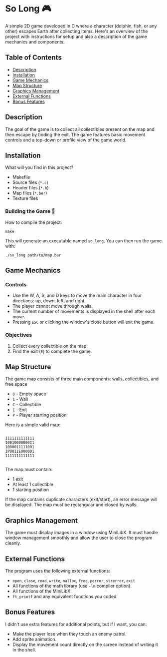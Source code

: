 <!DOCTYPE html>
<html lang="en">
<head>
    <meta charset="UTF-8">
    <meta name="viewport" content="width=device-width, initial-scale=1.0">
</head>
<body>
    <h1>So Long 🎮</h1>
    <p>A simple 2D game developed in C where a character (dolphin, fish, or any other) escapes Earth after collecting items. Here's an overview of the project with instructions for setup and also a description of the game mechanics and components.</p>
    <h2>Table of Contents</h2>
    <ul>
        <li><a href="#description">Description</a></li>
        <li><a href="#installation">Installation</a></li>
        <li><a href="#game-mechanics">Game Mechanics</a></li>
        <li><a href="#map-structure">Map Structure</a></li>
        <li><a href="#graphics-management">Graphics Management</a></li>
        <li><a href="#external-functions">External Functions</a></li>
        <li><a href="#bonus-features">Bonus Features</a></li>
    </ul>
    <h2 id="description">Description</h2>
    <p>The goal of the game is to collect all collectibles present on the map and then escape by finding the exit. The game features basic movement controls and a top-down or profile view of the game world.</p>
    <h2 id="installation">Installation</h2>
    <p>What will you find in this project?</p>
    <ul>
        <li>Makefile</li>
        <li>Source files (<code>*.c</code>)</li>
        <li>Header files (<code>*.h</code>)</li>
        <li>Map files (<code>*.ber</code>)</li>
        <li>Texture files</li>
    </ul>
    <h3>Building the Game 👾</h3>
    <p>How to compile the project:</p>
    <pre><code>make</code></pre>
    <p>This will generate an executable named <code>so_long</code>. You can then run the game with:</p>
    <pre><code>./so_long path/to/map.ber</code></pre>
    <h2 id="game-mechanics">Game Mechanics</h2>
    <h3>Controls</h3>
    <ul>
        <li>Use the W, A, S, and D keys to move the main character in four directions: up, down, left, and right.</li>
        <li>The player cannot move through walls.</li>
        <li>The current number of movements is displayed in the shell after each move.</li>
        <li>Pressing <code>ESC</code> or clicking the window's close button will exit the game.</li>
    </ul>
    <h3>Objectives</h3>
    <ol>
        <li>Collect every collectible on the map.</li>
        <li>Find the exit (<code>E</code>) to complete the game.</li>
    </ol>
    <h2 id="map-structure">Map Structure</h2>
    <p>The game map consists of three main components: walls, collectibles, and free space</p>
    <ul>
        <li><code>0</code> - Empty space</li>
        <li><code>1</code> - Wall</li>
        <li><code>C</code> - Collectible</li>
        <li><code>E</code> - Exit</li>
        <li><code>P</code> - Player starting position</li>
    </ul>
    <p>Here is a simple valid map:</p>
    <pre><code>
1111111111111
10010000000C1
1000011111001
1P0011E000001
1111111111111
    </code></pre>
    <p>The map must contain:</p>
    <ul>
        <li>1 exit</li>
        <li>At least 1 collectible</li>
        <li>1 starting position</li>
    </ul>
    <p>If the map contains duplicate characters (exit/start), an error message will be displayed. The map must be rectangular and closed by walls.</p>
    <h2 id="graphics-management">Graphics Management</h2>
    <p>The game must display images in a window using MiniLibX. It must handle window management smoothly and allow the user to close the program cleanly.</p>
    <h2 id="external-functions">External Functions</h2>
    <p>The program uses the following external functions:</p>
    <ul>
        <li><code>open</code>, <code>close</code>, <code>read</code>, <code>write</code>, <code>malloc</code>, <code>free</code>, <code>perror</code>, <code>strerror</code>, <code>exit</code></li>
        <li>All functions of the math library (use <code>-lm</code> compiler option).</li>
        <li>All functions of the MiniLibX.</li>
        <li><code>ft_printf</code> and any equivalent functions you coded.</li>
    </ul>
    <h2 id="bonus-features">Bonus Features</h2>
    <p> I didn't use extra features for additional points, but if I want, you can:</p>
    <ul>
        <li>Make the player lose when they touch an enemy patrol.</li>
        <li>Add sprite animation.</li>
        <li>Display the movement count directly on the screen instead of writing it in the shell.</li>
    </ul>
</body>
</html>
